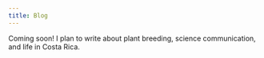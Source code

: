 ```yaml
---
title: Blog
---
```


Coming soon! I plan to write about plant breeding, science communication, and life in Costa Rica.
